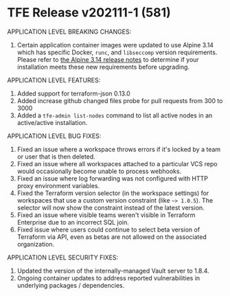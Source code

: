 # TFE Release v202111-1 (581)


APPLICATION LEVEL BREAKING CHANGES:

1. Certain application container images were updated to use Alpine 3.14 which has specific Docker, `runc`, and `libseccomp` version requirements. Please refer to [the Alpine 3.14 release notes](https://wiki.alpinelinux.org/wiki/Release_Notes_for_Alpine_3.14.0#faccessat2) to determine if your installation meets these new requirements before upgrading.

APPLICATION LEVEL FEATURES:

1. Added support for terraform-json 0.13.0
1. Added increase github changed files probe for pull requests from 300 to 3000
1. Added a `tfe-admin list-nodes` command to list all active nodes in an active/active installation.


APPLICATION LEVEL BUG FIXES:

1. Fixed an issue where a workspace throws errors if it's locked by a team or user that is then deleted.
1. Fixed an issue where all workspaces attached to a particular VCS repo would occasionally become unable to process webhooks.
1. Fixed an issue where log forwarding was not configured with HTTP proxy environment variables.
1. Fixed the Terraform version selector (in the workspace settings) for workspaces that use a custom version constraint (like `~> 1.0.5`). The selector will now show the constraint instead of the latest version.
1. Fixed an issue where visible teams weren't visible in Terraform Enterprise due to an incorrect SQL join.
1. Fixed issue where users could continue to select beta version of Terraform via API, even as betas are not allowed on the associated organization.

APPLICATION LEVEL SECURITY FIXES:

1. Updated the version of the internally-managed Vault server to 1.8.4.
1. Ongoing container updates to address reported vulnerabilities in underlying packages / dependencies.


